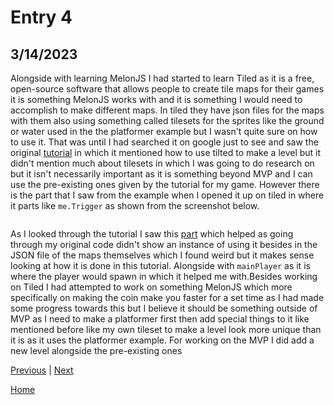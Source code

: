 # Entry 4
## 3/14/2023

Alongside with learning MelonJS I had started to learn Tiled as it is a free, open-source software that allows people to create tile maps for their games it is something MelonJS works with and it is something I would need to accomplish to make different maps. In tiled they have json files for the maps with them also using something called tilesets for the sprites like the ground or water used in the the platformer example but I wasn't quite sure on how to use it. That was until I had searched it on google just to see and saw the original [tutorial](http://melonjs.github.io/tutorial-platformer/#part1) in which it mentioned how to use tilted to make a level but it didn't mention much about tilesets in which I was going to do research on but it isn't necessarily important as it is something beyond MVP and I can use the pre-existing ones given by the tutorial for my game. However there is the part that I saw from the example when I opened it up on tiled in where it parts like `me.Trigger` as shown from the screenshot below.

![]()

As I looked through the tutorial I saw this [part](http://melonjs.github.io/tutorial-platformer/#part8) which helped as going through my original code didn't show an instance of using it besides in the JSON file of the maps themselves which I found weird but it makes sense looking at how it is done in this tutorial. Alongside with `mainPlayer` as it is where the player would spawn in which it helped me with.Besides working on Tiled I had attempted to work on something MelonJS which more specifically on making the coin make you faster for a set time as I had made some progress towards this but I believe it should be something outside of MVP as I need to make a platformer first then add special things to it like mentioned before like my own tileset to make a level look more unique than it is as it uses the platformer example. For working on the MVP I did add a new level alongside the pre-existing ones 










[Previous](entry03.md) | [Next](entry05.md)

[Home](../README.md)